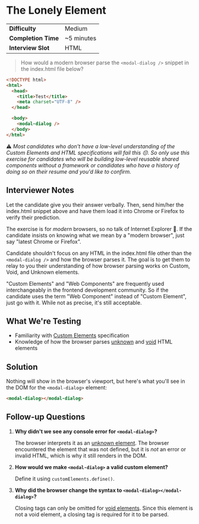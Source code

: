 # The Lonely Element

| | |
|-|-|
| **Difficulty** | Medium |
| **Completion Time** | ~5 minutes |
| **Interview Slot** | HTML |


> How would a modern browser parse the `<modal-dialog />` snippet in the index.html file below?


```html
<!DOCTYPE html>
<html>
  <head>
    <title>Test</title>
    <meta charset="UTF-8" />
  </head>

  <body>
    <modal-dialog />
  </body>
</html>
```

:warning: _Most candidates who don't have a low-level understanding of the Custom Elements and HTML specifications will fail this 😔. So only use this exercise for candidates who will be building _low-level_ reusable shared components without a framework or candidates who have a history of doing so on their resume and you'd like to confirm._

## Interviewer Notes

Let the candidate give you their answer verbally. Then, send him/her the index.html snippet above and have them load it into Chrome or Firefox to verify their prediction.

The exercise is for _modern_ browsers, so no talk of Internet Explorer 🙂. If the candidate insists on knowing what we mean by a "modern browser", just say "latest Chrome or Firefox".

Candidate shouldn't focus on any HTML in the index.html file other than the `<modal-dialog />` and how the browser parses it. The goal is to get them to relay to you their understanding of how browser parsing works on Custom, Void, and Unknown elements.

"Custom Elements" and "Web Components" are frequently used interchangeably in the frontend development community. So if the candidate uses the term "Web Component" instead of "Custom Element", just go with it. While not as precise, it's still acceptable.

## What We're Testing

* Familiarity with [Custom Elements](https://html.spec.whatwg.org/multipage/custom-elements.html#custom-elements) specification
* Knowledge of how the browser parses [unknown](https://html.spec.whatwg.org/multipage/dom.html#htmlunknownelement) and [void](https://html.spec.whatwg.org/multipage/syntax.html#void-elements) HTML elements

## Solution

Nothing will show in the browser's viewport, but here's what you'll see in the DOM for the `<modal-dialog>` element:

```html
<modal-dialog></modal-dialog>
```


## Follow-up Questions


1. **Why didn't we see any console error for `<modal-dialog>`?**

    The browser interprets it as an [unknown element](https://html.spec.whatwg.org/multipage/dom.html#htmlunknownelement). The browser encountered the element that was not defined, but it is _not_ an error or invalid HTML, which is why it still renders in the DOM.

1. **How would we make `<modal-dialog>` a valid custom element?**

    Define it using `customElements.define()`.

1. **Why did the browser change the syntax to `<modal-dialog></modal-dialog>`?**

    Closing tags can only be omitted for [void elements](https://html.spec.whatwg.org/multipage/syntax.html#void-elements). Since this element is not a void element, a closing tag is required for it to be parsed.
